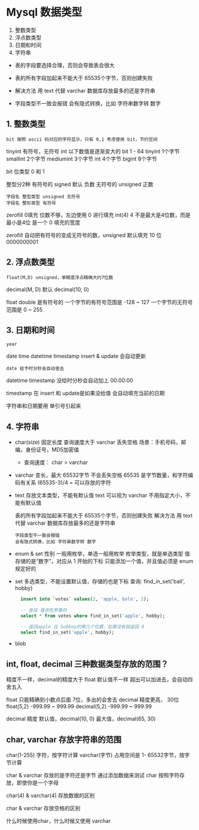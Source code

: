 # Mysql 数据类型
1. 整数类型
2. 浮点数类型
3. 日期和时间
4. 字符串

* 表的字段要选择合理，否则会导致表会很大
* 表的所有字段加起来不能大于 65535个字节，否则创建失败
* 解决方法
  用 text 代替 varchar
  数据库存放最多的还是字符串

* 字段类型不一致会报错
  会有隐式转换，比如 字符串数字转 数字


## 1. 整数类型
	bit 按照 ascii 码对应的字符显示，只有 0,1 考虑使用 bit，节约空间
  tinyint 有符号，无符号
  int
  以下数值是逐渐变大的
    bit  1 - 64
    tinyint   1个字节
    smallint  2个字节
    mediumint 3个字节
    int       4个字节
    bigint    8个字节
    
  bit 位类型
    0 和 1
    
  整型分2种
    有符号的 signed 默认 负数
    无符号的 unsigned  正数

    字段名 整型类型 unsigned 无符号
    字段名 整形类型 有符号
    
    
  zerofill 0填充
    位数不够，左边使用 0 进行填充
    int(4) 
      4 不是最大是4位数，而是最小是4位
      是一个 0 填充的宽度
  
   zerofill 自动把有符号的变成无符号的数，unsigned
    默认填充 10 位
    0000000001

  


## 2. 浮点数类型
	float(M,D) unsigned，单精度浮点精确大约7位数
  decimal(M, D) 默认 decimal(10, 0)
  
  float double 是有符号的
    一个字节的有符号范围是  -128 ~ 127
    一个字节的无符号范围是 0 ~ 255 


## 3. 日期和时间
	year
  date
  time
  datetime
	timestamp insert & update 会自动更新
	
	date 给予时分秒会自动舍去
  datetime timestamp
    没给时分秒会自动加上 00:00:00
      
  timestamp 在 insert 和 update是如果没给值
    会自动填充当前的日期
  
   字符串和日期要用 单引号引起来


## 4. 字符串
* char(size) 固定长度
  查询速度大于 varchar
  丢失空格
  场景：手机号码，邮编，身份证号，MD5加密值
  * 查询速度：
    char > varchar

* varchar 变长，最大 65532字节
  不会丢失空格
  65535 是字节数量，和字符编码有关系
  (65535-3)/4 = 可以存放的字符
  
  
* text 存放文本类型，不能有默认值
  text 可以视为 varchar
      不用指定大小，不能有默认值
      
  表的所有字段加起来不能大于 65535个字节，否则创建失败
    解决方法
    用 text 代替 varchar
      数据库存放最多的还是字符串
  
      字段类型不一致会报错
      会有隐式转换，比如 字符串数字转 数字

* enum & set
  性别 一般用枚举，单选一般用枚举
  枚举类型，就是单选类型
  值存储的是“数字”，对应从 1 开始的下标
  只能添加一个值，并且值必须是 enum规定好的

* set
  多选类型，不能设置默认值，存储的也是下标
  查询: 
  find_in_set('ball', hobby)
  
  ```sql
    insert into `votes` values(2, 'apple, bolo', 2);
      
    -- 查找 喜欢吃苹果的
    select * from votes where find_in_set('apple', hobby);
  
    -- 返回apple 在 hobboy的第几个位置，如果没有就返回 0
    select find_in_set('apple', hobby);
  ```

* blob


## int, float, decimal 三种数据类型存放的范围？

精度不一样，decimal的精度大于 float
默认值不一样
超出可以加进去，会自动四舍五入

  float 只能精确到小数点后面 7位，多出的会舍去
  decimal 精度更高， 30位
    float(5,2)   -999.99 ~ 999.99
    decimal(5,2) -999.99 ~ 999.99

  decimal 精度
  默认值，decimal(10, 0)
  最大值，decimal(65, 30)


## char, varchar 存放字符串的范围
  char(1-255) 字符，按字符计算
  varchar(字节) 占用空间是 1- 65532字节，按字节计算

  char & varchar 存放的是字符还是字节
    通过添加数据来测试
    char 按照字符存放，即使你是一个字母

  char(4) & varchar(4) 存放数据的区别

  char & varchar 存放空格的区别

  什么时候使用char，什么时候又使用 varchar




